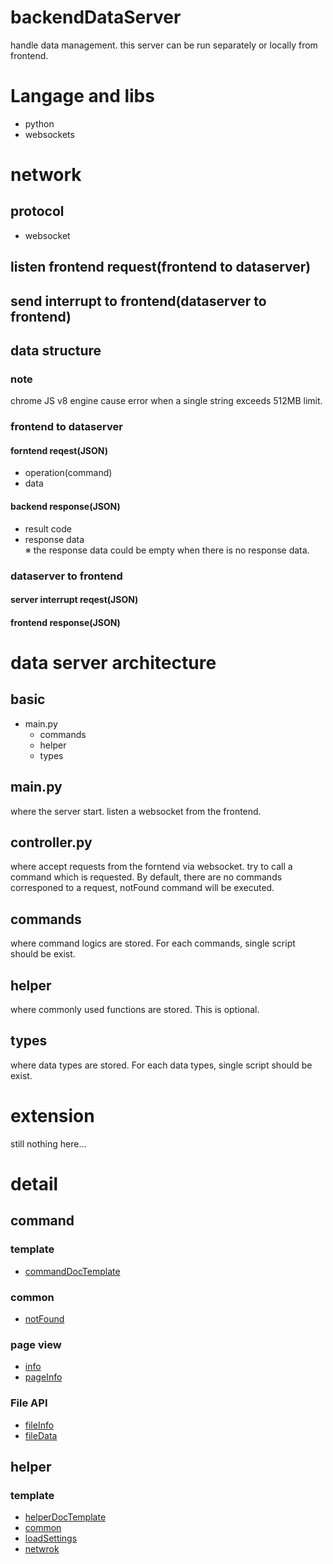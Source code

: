 
# backendDataServer
 handle data management. this server can be run separately or locally from frontend. 

# Langage and libs
- python
- websockets

# network
## protocol
- websocket

## listen frontend request(frontend to dataserver)

## send interrupt to frontend(dataserver to frontend)

## data structure
### note
 chrome JS v8 engine cause error when a single string exceeds 512MB limit.
### frontend to dataserver
#### forntend reqest(JSON)
- operation(command)
- data
#### backend response(JSON)
- result code
- response data  
※ the response data could be empty when there is no response data.

### dataserver to frontend
#### server interrupt reqest(JSON)

#### frontend response(JSON)



# data server architecture
## basic
- main.py
    - commands
    - helper
    - types

## main.py
 where the server start. listen a websocket from the frontend.

## controller.py
 where accept requests from the forntend via websocket. try to call a command which is requested. By default, there are no commands corresponed to a request, notFound command will be executed. 

## commands
 where command logics are stored. For each commands, single script should be exist. 

## helper
 where commonly used functions are stored. This is optional.

## types
 where data types are stored. For each data types, single script should be exist.



# extension
 still nothing here...


# detail
## command
### template
- [commandDocTemplate](./basicCommand/commandDocTemplate.md)
### common
- [notFound](./basicCommand/notFound.md)
### page view
- [info](./basicCommand/info.md)
- [pageInfo](./basicCommand/pageInfo.md)
### File API
- [fileInfo](./basicCommand/fileInfo.md)
- [fileData](./basicCommand/fileData.md)


## helper
### template
- [helperDocTemplate](./basicHelper/helperDocTemplate.md)
- [common](./basicHelper/common.md)
- [loadSettings](./basicHelper/loadSettings.md)
- [netwrok](./basicHelper/netwrok.md)
